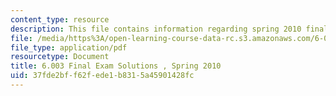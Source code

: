 ```yaml
---
content_type: resource
description: This file contains information regarding spring 2010 final exam.
file: /media/https%3A/open-learning-course-data-rc.s3.amazonaws.com/6-003-signals-and-systems-fall-2011/37fde2bff62fede1b8315a45901428fc_MIT6_003F11_S10final_sol.pdf
file_type: application/pdf
resourcetype: Document
title: 6.003 Final Exam Solutions , Spring 2010
uid: 37fde2bf-f62f-ede1-b831-5a45901428fc
---
```

